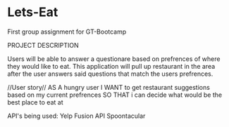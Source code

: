 # Lets-Eat
First group assignment for GT-Bootcamp 

PROJECT DESCRIPTION

Users will be able to answer a questionare based on prefrences of where they would like to eat. This application will pull up restaurant in the area after the user answers said questions that match the users prefrences.

//User story//
AS A hungry user
I WANT to get restaurant suggestions based on my current prefrences 
SO THAT i can decide what would be the best place to eat at

API's being used:
Yelp Fusion API
Spoontacular
